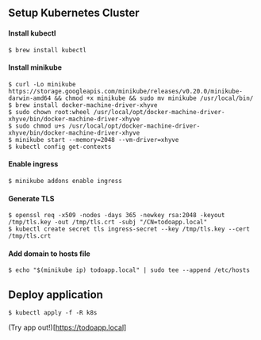 ## Setup Kubernetes Cluster
#### Install kubectl
    $ brew install kubectl

#### Install minikube  
    $ curl -Lo minikube https://storage.googleapis.com/minikube/releases/v0.20.0/minikube-darwin-amd64 && chmod +x minikube && sudo mv minikube /usr/local/bin/
    $ brew install docker-machine-driver-xhyve
    $ sudo chown root:wheel /usr/local/opt/docker-machine-driver-xhyve/bin/docker-machine-driver-xhyve
    $ sudo chmod u+s /usr/local/opt/docker-machine-driver-xhyve/bin/docker-machine-driver-xhyve
    $ minikube start --memory=2048 --vm-driver=xhyve
    $ kubectl config get-contexts

#### Enable ingress  
    $ minikube addons enable ingress

#### Generate TLS  
    $ openssl req -x509 -nodes -days 365 -newkey rsa:2048 -keyout /tmp/tls.key -out /tmp/tls.crt -subj "/CN=todoapp.local"
    $ kubectl create secret tls ingress-secret --key /tmp/tls.key --cert /tmp/tls.crt

#### Add domain to hosts file  
    $ echo "$(minikube ip) todoapp.local" | sudo tee --append /etc/hosts

## Deploy application  
    $ kubectl apply -f -R k8s

(Try app out!)[https://todoapp.local]
